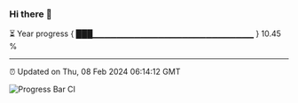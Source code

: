 ### Hi there 👋

⏳ Year progress { ███▁▁▁▁▁▁▁▁▁▁▁▁▁▁▁▁▁▁▁▁▁▁▁▁▁▁▁ } 10.45 %

---

⏰ Updated on Thu, 08 Feb 2024 06:14:12 GMT

![Progress Bar CI](https://github.com/liununu/liununu/workflows/Progress%20Bar%20CI/badge.svg)
